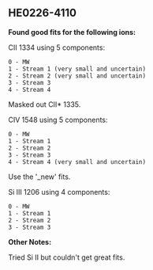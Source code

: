 ## HE0226-4110
**Found good fits for the following ions:**

CII 1334 using 5 components:
```
0 - MW
1 - Stream 1 (very small and uncertain)
2 - Stream 2 (very small and uncertain)
3 - Stream 3
4 - Stream 4
```
Masked out CII* 1335.

CIV 1548 using 5 components:
```
0 - MW
1 - Stream 1
2 - Stream 2 
3 - Stream 3 
4 - Stream 4 (very small and uncertain)
```
Use the '_new' fits.

Si III 1206 using 4 components:
```
0 - MW
1 - Stream 1
2 - Stream 2 
3 - Stream 3 
```

**Other Notes:**

Tried Si II but couldn't get great fits.